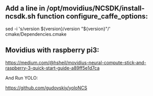 
## Add a line in /opt/movidius/NCSDK/install-ncsdk.sh function configure_caffe_options:

sed -i 's/version ${version}/version "${version}"/' cmake/Dependencies.cmake

## Movidius with raspberry pi3:

https://medium.com/@hsheil/movidius-neural-compute-stick-and-raspberry-3-quick-start-guide-a89ff5e1d7ca

And Run YOLO:

https://github.com/gudovskiy/yoloNCS


